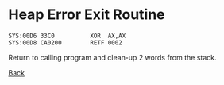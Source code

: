 # Heap Error Exit Routine

```
SYS:00D6 33C0          XOR	AX,AX  
SYS:00D8 CA0200        RETF	0002   
```

Return to calling program and clean-up 2 words from the stack.

[Back](README.md)